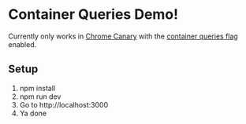 # Container Queries Demo!

Currently only works in [Chrome Canary](https://www.google.com/chrome/canary/) with the [container queries flag](chrome://flags/#enable-container-queries) enabled.

## Setup

1. npm install
2. npm run dev
3. Go to http://localhost:3000
4. Ya done
